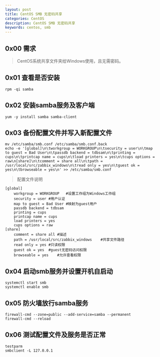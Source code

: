 ```yaml
---
layout: post
title: CentOS SMB 无密码共享
categories: CentOS
description: CentOS SMB 无密码共享
keywords: centos, smb
---
```


## 0x00 需求
> CentOS系统共享文件夹给Windows使用，且无需密码。

## 0x01 查看是否安装

```shell
rpm -qi samba
```

## 0x02 安装samba服务及客户端

```shell
yum -y install samba samba-client
```

## 0x03 备份配置文件并写入新配置文件

```shell
mv /etc/samba/smb.conf /etc/samba/smb.conf.back
echo -e '[global]\n\tworkgroup = WORKGROUP\n\tsecurity = user\n\tmap to guest = Bad User\n\tpassdb backend = tdbsam\n\tprinting = cups\n\tprintcap name = cups\n\tload printers = yes\n\tcups options = raw\n[share]\n\tcomment = share all\n\tpath = /usr/local/src/zabbix_windows\n\tread only = yes\n\tguest ok = yes\n\tbrowseable = yes\n' >> /etc/samba/smb.conf
```

>配置文件说明
```shell
[global]
	workgroup = WORKGROUP	#设置工作组为Windows工作组
	security = user	#用户认证
	map to guest = Bad User	#映射为guest用户
	passdb backend = tdbsam
	printing = cups
	printcap name = cups
	load printers = yes
	cups options = raw
[share]
	comment = share all	#描述
	path = /usr/local/src/zabbix_windows	#共享文件路径
	read only = yes	#只读权限
	guest ok = yes	#guest无密码访问权限
	browseable = yes	#允许查看权限
```

## 0x04 启动smb服务并设置开机自启动

```shell
systemctl start smb
systemctl enable smb
```

## 0x05 防火墙放行samba服务

```shell
firewall-cmd --zone=public --add-service=samba --permanent
firewall-cmd --reload
```

## 0x06 测试配置文件及服务是否正常

```shell
testparm
smbclient -L 127.0.0.1
```

